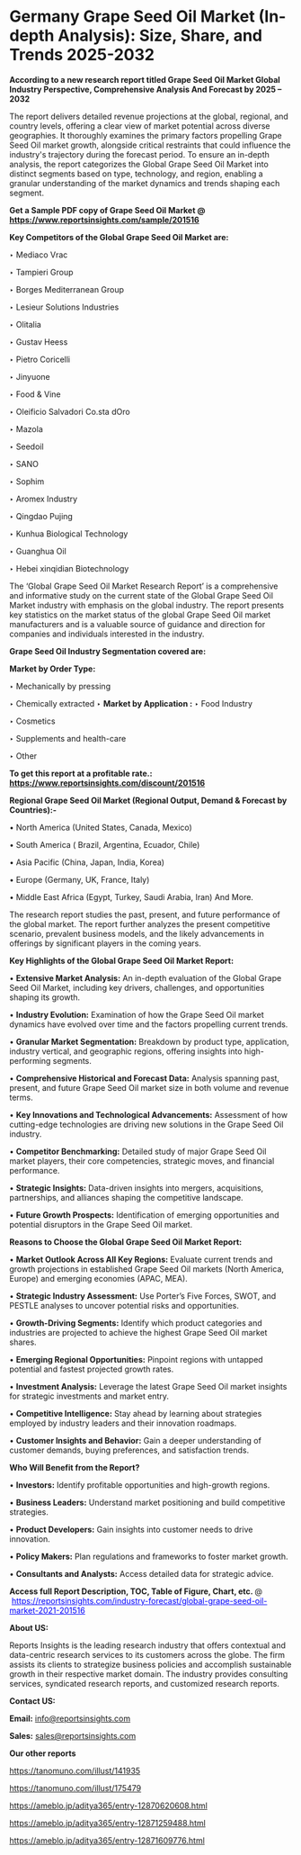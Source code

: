 # Germany Grape Seed Oil Market (In-depth Analysis): Size, Share, and Trends 2025-2032

<strong>According to a new research report titled Grape Seed Oil Market Global Industry Perspective, Comprehensive Analysis And Forecast by 2025 – 2032</strong>

The report delivers detailed revenue projections at the global, regional, and country levels, offering a clear view of market potential across diverse geographies. It thoroughly examines the primary factors propelling Grape Seed Oil market growth, alongside critical restraints that could influence the industry's trajectory during the forecast period. To ensure an in-depth analysis, the report categorizes the Global Grape Seed Oil Market into distinct segments based on type, technology, and region, enabling a granular understanding of the market dynamics and trends shaping each segment.

<strong>Get a Sample PDF copy of Grape Seed Oil Market </strong><strong>@<a href=https://www.reportsinsights.com/sample/201516 style=color:#0000ff;> https://www.reportsinsights.com/sample/201516</a></strong></font>

<strong>Key Competitors of the Global Grape Seed Oil Market are:</strong>

‣ Mediaco Vrac

‣ Tampieri Group

‣ Borges Mediterranean Group

‣ Lesieur Solutions Industries

‣ Olitalia

‣ Gustav Heess

‣ Pietro Coricelli

‣ Jinyuone

‣ Food & Vine

‣ Oleificio Salvadori
 Co.sta dOro

‣ Mazola

‣ Seedoil

‣ SANO

‣ Sophim

‣ Aromex Industry

‣ Qingdao Pujing

‣ Kunhua Biological Technology

‣ Guanghua Oil

‣ Hebei xinqidian Biotechnology

The ‘Global Grape Seed Oil Market Research Report’ is a comprehensive and informative study on the current state of the Global Grape Seed Oil Market industry with emphasis on the global industry. The report presents key statistics on the market status of the global Grape Seed Oil market manufacturers and is a valuable source of guidance and direction for companies and individuals interested in the industry.

<strong>Grape Seed Oil Industry Segmentation covered are:</strong>

<strong>Market by Order Type: </strong>

‣ Mechanically by pressing

‣ Chemically extracted
‣ 
<strong>Market by Application :</strong>
‣ Food Industry

‣ Cosmetics

‣ Supplements and health-care

‣ Other

<strong>To get this report at a profitable rate.: <a href=https://www.reportsinsights.com/discount/201516 style=color:#0000ff;>https://www.reportsinsights.com/discount/201516</a></strong></font>

<strong>Regional Grape Seed Oil Market (Regional Output, Demand &amp; Forecast by Countries):-</strong>

• North America (United States, Canada, Mexico)

• South America ( Brazil, Argentina, Ecuador, Chile)

• Asia Pacific (China, Japan, India, Korea)

• Europe (Germany, UK, France, Italy)

• Middle East Africa (Egypt, Turkey, Saudi Arabia, Iran) And More.

The research report studies the past, present, and future performance of the global market. The report further analyzes the present competitive scenario, prevalent business models, and the likely advancements in offerings by significant players in the coming years.

<strong>Key Highlights of the Global Grape Seed Oil Market Report:</strong>

• <strong>Extensive Market Analysis:</strong> An in-depth evaluation of the Global Grape Seed Oil Market, including key drivers, challenges, and opportunities shaping its growth.

• <strong>Industry Evolution:</strong> Examination of how the Grape Seed Oil market dynamics have evolved over time and the factors propelling current trends.

• <strong>Granular Market Segmentation:</strong> Breakdown by product type, application, industry vertical, and geographic regions, offering insights into high-performing segments.

• <strong>Comprehensive Historical and Forecast Data:</strong> Analysis spanning past, present, and future Grape Seed Oil market size in both volume and revenue terms.

• <strong>Key Innovations and Technological Advancements:</strong> Assessment of how cutting-edge technologies are driving new solutions in the Grape Seed Oil industry.

• <strong>Competitor Benchmarking:</strong> Detailed study of major Grape Seed Oil market players, their core competencies, strategic moves, and financial performance.

• <strong>Strategic Insights:</strong> Data-driven insights into mergers, acquisitions, partnerships, and alliances shaping the competitive landscape.

• <strong>Future Growth Prospects:</strong> Identification of emerging opportunities and potential disruptors in the Grape Seed Oil market.

<strong>Reasons to Choose the Global Grape Seed Oil Market Report:</strong>

• <strong>Market Outlook Across All Key Regions:</strong> Evaluate current trends and growth projections in established Grape Seed Oil markets (North America, Europe) and emerging economies (APAC, MEA).

• <strong>Strategic Industry Assessment:</strong> Use Porter’s Five Forces, SWOT, and PESTLE analyses to uncover potential risks and opportunities.

• <strong>Growth-Driving Segments:</strong> Identify which product categories and industries are projected to achieve the highest Grape Seed Oil market shares.

• <strong>Emerging Regional Opportunities:</strong> Pinpoint regions with untapped potential and fastest projected growth rates.

• <strong>Investment Analysis:</strong> Leverage the latest Grape Seed Oil market insights for strategic investments and market entry.

• <strong>Competitive Intelligence:</strong> Stay ahead by learning about strategies employed by industry leaders and their innovation roadmaps.

• <strong>Customer Insights and Behavior:</strong> Gain a deeper understanding of customer demands, buying preferences, and satisfaction trends.

<strong>Who Will Benefit from the Report?</strong>

• <strong>Investors:</strong> Identify profitable opportunities and high-growth regions.

• <strong>Business Leaders:</strong> Understand market positioning and build competitive strategies.

• <strong>Product Developers:</strong> Gain insights into customer needs to drive innovation.

• <strong>Policy Makers:</strong> Plan regulations and frameworks to foster market growth.

• <strong>Consultants and Analysts:</strong> Access detailed data for strategic advice.
</ul>
<strong>Access full Report Description, TOC, Table of Figure, Chart, etc. </strong>@  <a href=https://reportsinsights.com/industry-forecast/global-grape-seed-oil-market-2021-201516 style=color:#0000ff;>https://reportsinsights.com/industry-forecast/global-grape-seed-oil-market-2021-201516</a></font>

<strong><strong>About US</strong>:</strong>

Reports Insights is the leading research industry that offers contextual and data-centric research services to its customers across the globe. The firm assists its clients to strategize business policies and accomplish sustainable growth in their respective market domain. The industry provides consulting services, syndicated research reports, and customized research reports.

<strong>Contact US:</strong>

<p class=""""><b>Email:</b> <a href=mailto:info@reportsinsights.com>info@reportsinsights.com</a></p>
<p class=""""><b>Sales:</b> <a href=mailto:sales@reportsinsights.com>sales@reportsinsights.com</a></p>

<strong>Our other reports</strong>

<a href=https://tanomuno.com/illust/141935>https://tanomuno.com/illust/141935</a>

<a href=https://tanomuno.com/illust/175479>https://tanomuno.com/illust/175479</a>

<a href=https://ameblo.jp/aditya365/entry-12870620608.html>https://ameblo.jp/aditya365/entry-12870620608.html</a>

<a href=https://ameblo.jp/aditya365/entry-12871259488.html>https://ameblo.jp/aditya365/entry-12871259488.html</a>

<a href=https://ameblo.jp/aditya365/entry-12871609776.html>https://ameblo.jp/aditya365/entry-12871609776.html</a>
